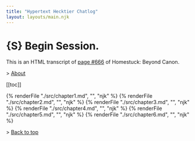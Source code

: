 ```yaml
---
title: "Hypertext Hecktier Chatlog"
layout: layouts/main.njk
---
```


# {S} Begin Session.

This is an HTML transcript of [page #666](https://beyondcanon.com/story/666) of Homestuck: Beyond Canon.

\> [About](about/)

[[toc]]

{% renderFile "./src/chapter1.md", "", "njk" %}
{% renderFile "./src/chapter2.md", "", "njk" %}
{% renderFile "./src/chapter3.md", "", "njk" %}
{% renderFile "./src/chapter4.md", "", "njk" %}
{% renderFile "./src/chapter5.md", "", "njk" %}
{% renderFile "./src/chapter6.md", "", "njk" %}

\> [Back to top](#top)